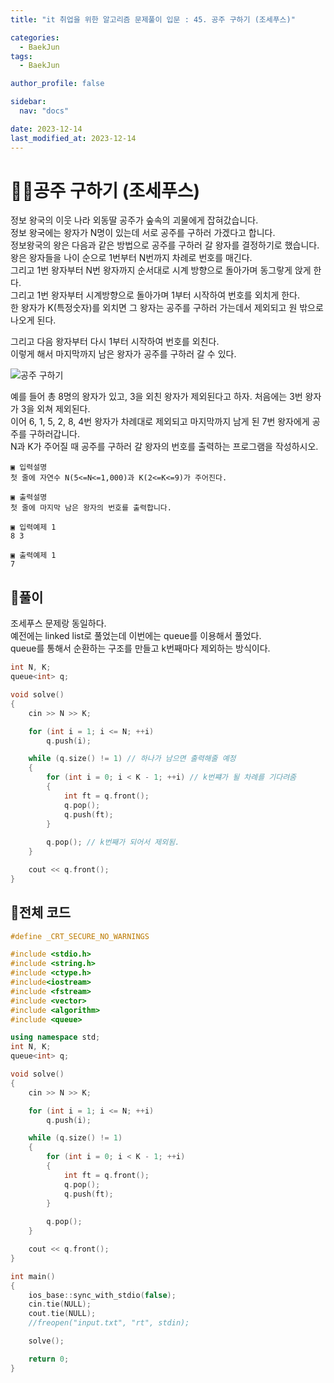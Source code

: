 ```yaml
---
title: "it 취업을 위한 알고리즘 문제풀이 입문 : 45. 공주 구하기 (조세푸스)"

categories:
  - BaekJun
tags:
  - BaekJun

author_profile: false

sidebar:
  nav: "docs"

date: 2023-12-14
last_modified_at: 2023-12-14
---
```


# 🙇‍♀️공주 구하기 (조세푸스)

정보 왕국의 이웃 나라 외동딸 공주가 숲속의 괴물에게 잡혀갔습니다.  
정보 왕국에는 왕자가 N명이 있는데 서로 공주를 구하러 가겠다고 합니다.    
정보왕국의 왕은 다음과 같은 방법으로 공주를 구하러 갈 왕자를 결정하기로 했습니다.  
왕은 왕자들을 나이 순으로 1번부터 N번까지 차례로 번호를 매긴다.  
그리고 1번 왕자부터 N번 왕자까지 순서대로 시계 방향으로 돌아가며 동그랗게 앉게 한다.  
그리고 1번 왕자부터 시계방향으로 돌아가며 1부터 시작하여 번호를 외치게 한다.  
한 왕자가 K(특정숫자)를 외치면 그 왕자는 공주를 구하러 가는데서 제외되고 원 밖으로 나오게 된다. 
 
그리고 다음 왕자부터 다시 1부터 시작하여 번호를 외친다.  
이렇게 해서 마지막까지 남은 왕자가 공주를 구하러 갈 수 있다.  

![공주 구하기](https://github.com/stopresent/BOJ/assets/86364202/7841c296-2e0c-4b9b-9c42-c999bd2f8e09)

예를 들어 총 8명의 왕자가 있고, 3을 외친 왕자가 제외된다고 하자. 처음에는 3번 왕자가 3을 외쳐 제외된다.  
이어 6, 1, 5, 2, 8, 4번 왕자가 차례대로 제외되고 마지막까지 남게 된 7번 왕자에게 공주를 구하러갑니다.  
N과 K가 주어질 때 공주를 구하러 갈 왕자의 번호를 출력하는 프로그램을 작성하시오.  

```
▣ 입력설명
첫 줄에 자연수 N(5<=N<=1,000)과 K(2<=K<=9)가 주어진다.

▣ 출력설명
첫 줄에 마지막 남은 왕자의 번호를 출력합니다.

▣ 입력예제 1 
8 3

▣ 출력예제 1
7
```

## 🚀풀이

조세푸스 문제랑 동일하다.  
예전에는 linked list로 풀었는데 이번에는 queue를 이용해서 풀었다.  
queue를 통해서 순환하는 구조를 만들고 k번째마다 제외하는 방식이다.  

```cpp
int N, K;
queue<int> q;

void solve()
{
	cin >> N >> K;

	for (int i = 1; i <= N; ++i)
		q.push(i);

	while (q.size() != 1) // 하나가 남으면 출력해줄 예정
	{
		for (int i = 0; i < K - 1; ++i) // k번쨰가 될 차례를 기다려줌
		{
			int ft = q.front();
			q.pop();
			q.push(ft);
		}
		
		q.pop(); // k번째가 되어서 제외됨.
	}

	cout << q.front();
}
```

## 🚀전체 코드

```cpp
#define _CRT_SECURE_NO_WARNINGS

#include <stdio.h>
#include <string.h>
#include <ctype.h>
#include<iostream>
#include <fstream>
#include <vector>
#include <algorithm>
#include <queue>

using namespace std;
int N, K;
queue<int> q;

void solve()
{
	cin >> N >> K;

	for (int i = 1; i <= N; ++i)
		q.push(i);

	while (q.size() != 1)
	{
		for (int i = 0; i < K - 1; ++i)
		{
			int ft = q.front();
			q.pop();
			q.push(ft);
		}
		
		q.pop();
	}

	cout << q.front();
}

int main() 
{
	ios_base::sync_with_stdio(false);
	cin.tie(NULL);
	cout.tie(NULL);
	//freopen("input.txt", "rt", stdin);

	solve();

	return 0;
}
```